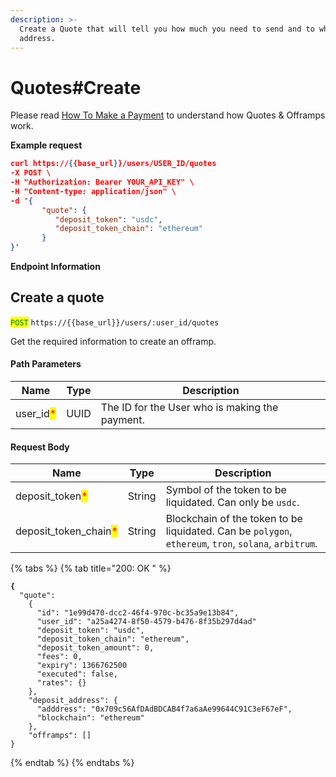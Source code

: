 ```yaml
---
description: >-
  Create a Quote that will tell you how much you need to send and to what
  address.
---
```


# Quotes#Create

Please read [How To Make a Payment](how-to-make-a-payment.md) to understand how Quotes & Offramps work.

**Example request**

```json
curl https://{{base_url}}/users/USER_ID/quotes
-X POST \
-H "Authorization: Bearer YOUR_API_KEY" \
-H "Content-type: application/json" \
-d '{
       "quote": {
          "deposit_token": "usdc",
          "deposit_token_chain": "ethereum"
       }
}'
```

**Endpoint Information**

## Create a quote

<mark style="color:green;">`POST`</mark> `https://{{base_url}}/users/:user_id/quotes`

Get the required information to create an offramp.

#### Path Parameters

| Name                                       | Type | Description                                    |
| ------------------------------------------ | ---- | ---------------------------------------------- |
| user\_id<mark style="color:red;">\*</mark> | UUID | The ID for the User who is making the payment. |

#### Request Body

| Name                                                    | Type   | Description                                                                                           |
| ------------------------------------------------------- | ------ | ----------------------------------------------------------------------------------------------------- |
| deposit\_token<mark style="color:red;">\*</mark>        | String | Symbol of the token to be liquidated. Can only be `usdc`.                                             |
| deposit\_token\_chain<mark style="color:red;">\*</mark> | String | Blockchain of the token to be liquidated. Can be `polygon`, `ethereum`, `tron`, `solana`, `arbitrum`. |

{% tabs %}
{% tab title="200: OK " %}
<pre class="language-json"><code class="lang-json"><strong>{ 
</strong>  "quote":
    {
      "id": "1e99d470-dcc2-46f4-970c-bc35a9e13b84",
      "user_id": "a25a4274-8f50-4579-b476-8f35b297d4ad"
      "deposit_token": "usdc",
      "deposit_token_chain": "ethereum",
      "deposit_token_amount": 0,
      "fees": 0,
      "expiry": 1366762500
      "executed": false,
      "rates": {}
    },
    "deposit_address": {
      "adddress": "0x709c56AfDAdBDCAB4f7a6aAe99644C91C3eF67eF",
      "blockchain": "ethereum"
    },
    "offramps": []
}
</code></pre>


{% endtab %}
{% endtabs %}
